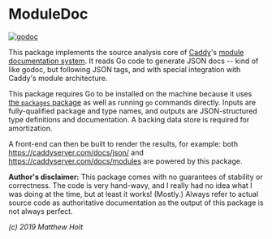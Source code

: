 ModuleDoc
=========

[![godoc](https://img.shields.io/badge/godoc-reference-blue.svg)](https://pkg.go.dev/github.com/caddyserver/moduledoc)

This package implements the source analysis core of [Caddy](https://caddyserver.com)'s [module documentation system](https://caddyserver.com/docs/json/). It reads Go code to generate JSON docs -- kind of like godoc, but following JSON tags, and with special integration with Caddy's module architecture.

This package requires Go to be installed on the machine because it uses [the `packages` package](https://pkg.go.dev/golang.org/x/tools/go/packages) as well as running `go` commands directly. Inputs are fully-qualified package and type names, and outputs are JSON-structured type definitions and documentation. A backing data store is required for amortization.

A front-end can then be built to render the results, for example: both https://caddyserver.com/docs/json/ and https://caddyserver.com/docs/modules are powered by this package.

**Author's disclaimer:** This package comes with no guarantees of stability or correctness. The code is very hand-wavy, and I really had no idea what I was doing at the time, but at least it works! (Mostly.) Always refer to actual source code as authoritative documentation as the output of this package is not always perfect.

_(c) 2019 Matthew Holt_

